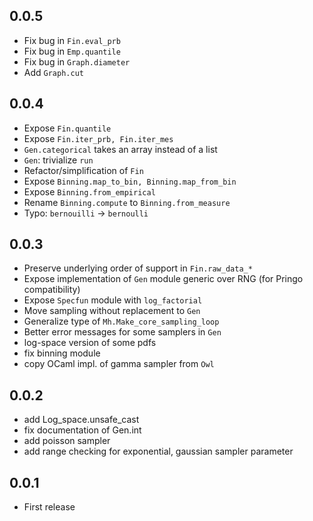## 0.0.5
- Fix bug in `Fin.eval_prb`
- Fix bug in `Emp.quantile`
- Fix bug in `Graph.diameter`
- Add `Graph.cut`

## 0.0.4
- Expose `Fin.quantile`
- Expose `Fin.iter_prb, Fin.iter_mes`
- `Gen.categorical` takes an array instead of a list
- `Gen`: trivialize `run`
- Refactor/simplification of `Fin`
- Expose `Binning.map_to_bin, Binning.map_from_bin`
- Expose `Binning.from_empirical`
- Rename `Binning.compute` to `Binning.from_measure`
- Typo: `bernouilli` -> `bernoulli`


## 0.0.3
- Preserve underlying order of support in `Fin.raw_data_*`
- Expose implementation of `Gen` module generic over RNG (for Pringo compatibility)
- Expose `Specfun` module with `log_factorial`
- Move sampling without replacement to `Gen`
- Generalize type of `Mh.Make_core_sampling_loop`
- Better error messages for some samplers in `Gen`
- log-space version of some pdfs
- fix binning module
- copy OCaml impl. of gamma sampler from `Owl`

## 0.0.2
- add Log_space.unsafe_cast
- fix documentation of Gen.int
- add poisson sampler
- add range checking for exponential, gaussian sampler parameter

## 0.0.1
- First release
